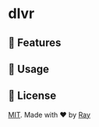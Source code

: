# dlvr

## 💎 Features

## 🚀 Usage

## 📝 License

[MIT](./LICENSE). Made with ❤️ by [Ray](https://github.com/so1ve)